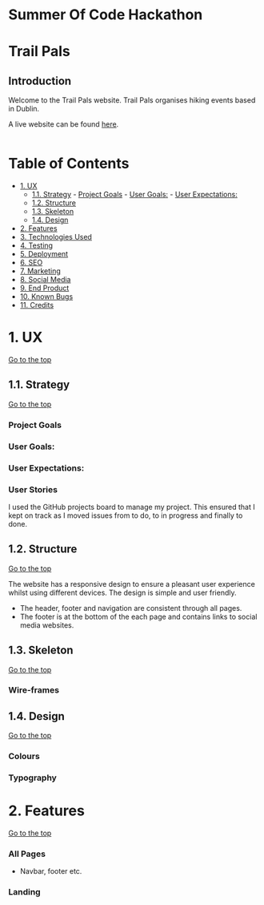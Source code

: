 # Summer Of Code Hackathon

# Trail Pals

## Introduction

Welcome to the Trail Pals website. Trail Pals organises hiking events based in Dublin.

A live website can be found [here]().

<img>


# Table of Contents

-   [1. UX](#ux)
    -   [1.1. Strategy](#strategy)
            -   [Project Goals](#project-goals)
            -   [User Goals:](#user-goals)
            -   [User Expectations:](#user-expectations)
    -   [1.2. Structure](#structure)
    -   [1.3. Skeleton](#skeleton)
    -   [1.4. Design](#design)
-   [2. Features](#features)
-   [3. Technologies Used](#technologies-used)
-   [4. Testing](#testing)
-   [5. Deployment](#deployment)
-   [6. SEO](#seo)
-   [7. Marketing](#marketing)
-   [8. Social Media](#social-media)
-   [9. End Product](#end-product)
-   [10. Known Bugs](#known-bugs)
-   [11. Credits](#credits)

<a name="ux"></a>

# 1. UX
[Go to the top](#table-of-contents)

<a name="strategy"></a>

## 1.1. Strategy

[Go to the top](#table-of-contents)

### Project Goals

### User Goals:

### User Expectations:

### User Stories

I used the GitHub projects board to manage my project. This ensured that I kept on track as I moved issues from to do, to in progress and finally to done.

## 1.2. Structure

[Go to the top](#table-of-contents)

The website has a responsive design to ensure a pleasant user experience whilst using different devices. The design is simple and user friendly.

- The header, footer and navigation are consistent through all pages.
- The footer is at the bottom of the each page and contains links to social media websites.

## 1.3. Skeleton

[Go to the top](#table-of-contents)

### Wire-frames

<a name="design"></a>

## 1.4. Design

[Go to the top](#table-of-contents)

### Colours

### Typography

# 2. Features

[Go to the top](#table-of-contents)

### All Pages
- Navbar, footer etc.
### Landing
